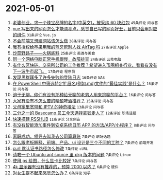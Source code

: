 # 2021-05-01

1. [老婆创业，求一个珠宝品牌的名字(中英文)，被采纳 60 块红包](https://www.v2ex.com/t/774466) `45条评论` `问与答`
1. [vue 写出来的网页怎么才能漂亮点，感觉自已写的网页好丑，目前只会用对应的组件](https://www.v2ex.com/t/774464) `31条评论` `Vue.js`
1. [不会前端又想建网站该怎么做](https://www.v2ex.com/t/774468) `28条评论` `问与答`
1. [我有授权给苹果用我的蓝牙帮别人找 AirTag 吗](https://www.v2ex.com/t/774501) `27条评论` `Apple`
1. [炒菜野路子——火锅底料](https://www.v2ex.com/t/774494) `25条评论` `美酒与美食`
1. [同一个网络电脑正常手机很慢，故障排查](https://www.v2ex.com/t/774471) `24条评论` `云修电脑`
1. [有什么区块链、交易所公司的工作推荐？希望进入币圈相关行业，看看有没有下一波牛市起飞。](https://www.v2ex.com/t/774516) `17条评论` `程序员`
1. [发现黑群晖多了许多失败的登陆日志](https://www.v2ex.com/t/774485) `16条评论` `NAS`
1. [在 PowerShell 中筛选特定扩展名(例如.md)文件的“最佳实践”是什么？](https://www.v2ex.com/t/774469) `16条评论` `问与答`
1. [迫于无聊，你们有没有那种给无聊的老男人用来尬聊的平台？](https://www.v2ex.com/t/774467) `16条评论` `问与答`
1. [大家有没有不怎么苦的精酿啤酒推荐？](https://www.v2ex.com/t/774496) `15条评论` `问与答`
1. [父母家里宽带和 IPTV 的神奇接法](https://www.v2ex.com/t/774536) `13条评论` `问与答`
1. [三分之一的 Basecamp 员工今天选择拿钱走人了](https://www.v2ex.com/t/774518) `12条评论` `职场话题`
1. [快速搭建 RSSHUB](https://www.v2ex.com/t/774475) `11条评论` `分享创造`
1. [有没有智能添加事件到安卓系统日历 APP 的方法/APP/小程序？](https://www.v2ex.com/t/774514) `8条评论` `问与答`
1. [离职成功，领导去叫我去公司算算账](https://www.v2ex.com/t/774535) `7条评论` `职场话题`
1. [怎么跟老板解释，前端、产品、ui 设计是三个不同的工种？](https://www.v2ex.com/t/774531) `7条评论` `前端开发`
1. [curl 默认证书路径怎么修改](https://www.v2ex.com/t/774479) `7条评论` `cURL`
1. [请教一个 Ubuntu apt source 里 pkg 版本的问题](https://www.v2ex.com/t/774476) `7条评论` `Linux`
1. [使用 ps 绘图，什么显卡比较好](https://www.v2ex.com/t/774472) `7条评论` `问与答`
1. [4k 显示器有没有推荐的，预算 2000 以内？](https://www.v2ex.com/t/774532) `6条评论` `硬件`
1. [对女生提不起来感觉怎么办？](https://www.v2ex.com/t/774527) `6条评论` `知乎`
